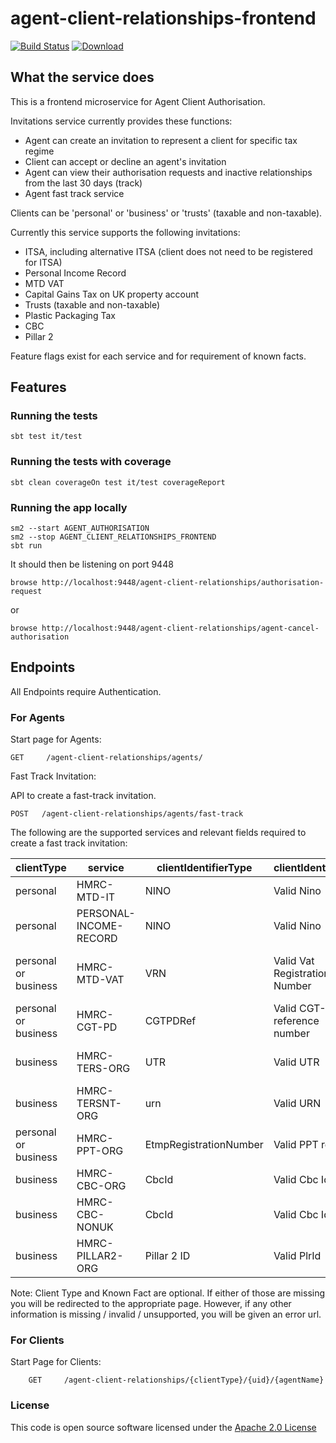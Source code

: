 
# agent-client-relationships-frontend

[![Build Status](https://travis-ci.org/hmrc/agent-client-relationships-frontend.svg)](https://travis-ci.org/hmrc/agent-client-relationships-frontend) [ ![Download](https://api.bintray.com/packages/hmrc/releases/agent-client-relationships-frontend/images/download.svg) ](https://bintray.com/hmrc/releases/agent-client-relationships-frontend/_latestVersion)

## What the service does
This is a frontend microservice for Agent Client Authorisation.

Invitations service currently provides these functions:
- Agent can create an invitation to represent a client for specific tax regime
- Client can accept or decline an agent's invitation
- Agent can view their authorisation requests and inactive relationships from the last 30 days (track)
- Agent fast track service

Clients can be 'personal' or 'business' or 'trusts' (taxable and non-taxable).

Currently this service supports the following invitations:
- ITSA, including alternative ITSA (client does not need to be registered for ITSA)
- Personal Income Record
- MTD VAT
- Capital Gains Tax on UK property account
- Trusts (taxable and non-taxable)
- Plastic Packaging Tax
- CBC
- Pillar 2

Feature flags exist for each service and for requirement of known facts.

## Features

### Running the tests

    sbt test it/test

### Running the tests with coverage

    sbt clean coverageOn test it/test coverageReport

### Running the app locally

    sm2 --start AGENT_AUTHORISATION
    sm2 --stop AGENT_CLIENT_RELATIONSHIPS_FRONTEND
    sbt run

It should then be listening on port 9448

    browse http://localhost:9448/agent-client-relationships/authorisation-request

or

    browse http://localhost:9448/agent-client-relationships/agent-cancel-authorisation

## Endpoints
All Endpoints require Authentication.

### For Agents

Start page for Agents:

    GET   	/agent-client-relationships/agents/

Fast Track Invitation:

API to create a fast-track invitation.

```
POST   /agent-client-relationships/agents/fast-track
```

The following are the supported services and relevant fields required to create a fast track invitation:

|clientType| service                | clientIdentifierType   | clientIdentifier              |knownFact|
|--------|------------------------|------------------------|-------------------------------|-------|
|personal| HMRC-MTD-IT            | NINO                   | Valid Nino                    |Postcode|
|personal| PERSONAL-INCOME-RECORD | NINO                   | Valid Nino                    |Date of Birth|
|personal or business| HMRC-MTD-VAT           | VRN                    | Valid Vat Registration Number |Date of Client's VAT Registration|
|personal or business| HMRC-CGT-PD            | CGTPDRef               | Valid CGT-PD reference number |Postcode|
|business| HMRC-TERS-ORG          | UTR                    | Valid UTR                     |Date of trust registration|
|business| HMRC-TERSNT-ORG        | urn                    | Valid URN                     |Date of trust registration|
|personal or business| HMRC-PPT-ORG           | EtmpRegistrationNumber | Valid PPT ref                 |Date of registration|
|business| HMRC-CBC-ORG       | CbcId                  | Valid Cbc Id                  |Date of registration|
|business| HMRC-CBC-NONUK       | CbcId                  | Valid Cbc Id                  |Date of registration|
|business| HMRC-PILLAR2-ORG       | Pillar 2 ID            | Valid PlrId                   |Date of registration|


Note: Client Type and Known Fact are optional. If either of those are missing you will be redirected to the appropriate page. However, if any other information is missing / invalid / unsupported, you will be given an error url.

### For Clients

Start Page for Clients:

```
    GET     /agent-client-relationships/{clientType}/{uid}/{agentName}

```

### License

This code is open source software licensed under the [Apache 2.0 License]("http://www.apache.org/licenses/LICENSE-2.0.html")


